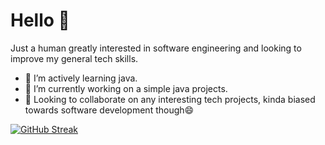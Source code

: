 # Hello 👋

Just a human greatly interested in software engineering and looking to improve my general tech skills.

- 🌱 I’m actively learning java.
- 🔭 I’m currently working on a simple java projects.
- 👯 Looking to collaborate on any interesting tech projects, kinda biased towards software development though😄

  
[![GitHub Streak](https://streak-stats.demolab.com?user=Fel-ly&theme=blueberry-duo)](https://git.io/streak-stats)
